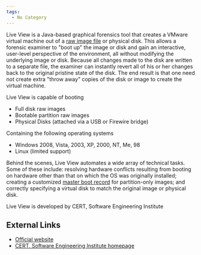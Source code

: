 ```yaml
---
tags:
  - No Category
---
```

Live View is a Java-based graphical forensics tool that creates a VMware
virtual machine out of a [raw image file](raw_image_file.md) or
physical disk. This allows a forensic examiner to "boot up" the image or
disk and gain an interactive, user-level perspective of the environment,
all without modifying the underlying image or disk. Because all changes
made to the disk are written to a separate file, the examiner can
instantly revert all of his or her changes back to the original pristine
state of the disk. The end result is that one need not create extra
"throw away" copies of the disk or image to create the virtual machine.

Live View is capable of booting

- Full disk raw images
- Bootable partition raw images
- Physical Disks (attached via a USB or Firewire bridge)

Containing the following operating systems

- Windows 2008, Vista, 2003, XP, 2000, NT, Me, 98
- Linux (limited support)

Behind the scenes, Live View automates a wide array of technical tasks.
Some of these include: resolving hardware conflicts resulting from
booting on hardware other than that on which the OS was originally
installed; creating a customized [master boot
record](master_boot_record.md) for partition-only images; and
correctly specifying a virtual disk to match the original image or
physical disk.

Live View is developed by CERT, Software Engineering Institute

## External Links

- [Official website](http://liveview.sourceforge.net/)
- [CERT, Software Engineering Institute
  homepage](http://www.sei.cmu.edu/)